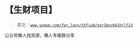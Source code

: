 # 【生财项目】

> 原文：[`www.yuque.com/for_lazy/thfiu8/oer1boyb41hrlf13`](https://www.yuque.com/for_lazy/thfiu8/oer1boyb41hrlf13)



公众号懒人找资源，懒人专属群分享